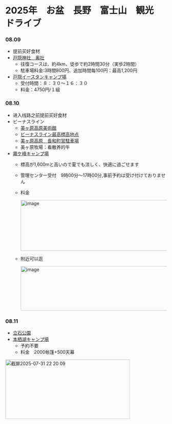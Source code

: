# 2025年　お盆　長野　富士山　観光　ドライブ

### 08.09
- 提前买好食材
- [戸隠神社　奥社](https://maps.app.goo.gl/7SQ7RfzbXZGqtATw5?g_st=ipc)
  - 往復コースは、約4km、徒歩で約2時間30分（実歩2時間）
  - 駐車場料金:3時間800円、追加時間每100円：最高1,200円
- [戸隠イースタンキャンプ場](https://maps.app.goo.gl/pYuToGchyFnXiN418)
  - 受付時間：８：３０～１６：３０
  - 料金：4750円/１組

### 08.10
- 进入线路之前提前买好食材
- ビーナスライン
  - [美ヶ原高原美術館](https://maps.app.goo.gl/N2ywtfsGiLnKdYnn8)
  - [ビーナスライン最高標高地点](https://maps.app.goo.gl/9TrFWEfEPa9KM3UX6)
  - [美ヶ原高原　長和町営駐車場](https://maps.app.goo.gl/fBmqWkeJbisDpgac9)
  - 美ヶ原牧場：看散养的牛
- [霧ケ峰キャンプ場](https://maps.app.goo.gl/nCvfYeBVp6sXDQxf8)
  - 標高が1,600mと高いので夏でも涼しく、快適に過ごせます
  - 管理センター受付　9時00分～17時00分,事前予約は受け付けておりません
  - 料金
    
    <img width="464" height="159" alt="image" src="https://github.com/user-attachments/assets/980c0e86-2eb2-410f-9177-e60a7b5aa691" />

  - 附近可以逛
 
    <img width="863" height="139" alt="image" src="https://github.com/user-attachments/assets/a6503f38-bd14-4c40-9c83-6b6e101d3b58" />

### 08.11
- [立石公園](https://maps.app.goo.gl/H8UeP6cqh79cAYFC7)
- [本栖湖キャンプ場](https://maps.app.goo.gl/HP9XYs7tdApGkLLJA)
  - 予約不要
  - 料金　2000帐篷+500天幕
<img width="389" height="186" alt="截屏2025-07-31 22 20 09" src="https://github.com/user-attachments/assets/a224fcc7-bd13-4bdb-9673-882aecf057f2" />
